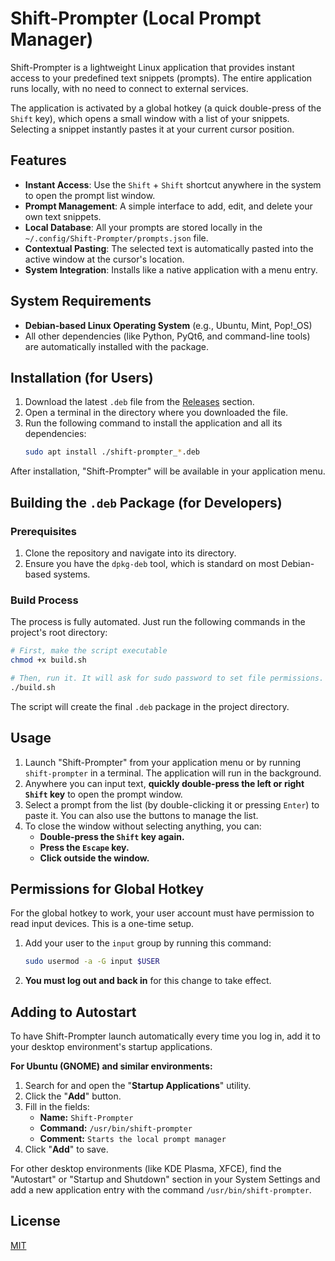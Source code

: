 # Shift-Prompter (Local Prompt Manager)

Shift-Prompter is a lightweight Linux application that provides instant access to your predefined text snippets (prompts). The entire application runs locally, with no need to connect to external services.

The application is activated by a global hotkey (a quick double-press of the `Shift` key), which opens a small window with a list of your snippets. Selecting a snippet instantly pastes it at your current cursor position.

## Features

- **Instant Access**: Use the `Shift` + `Shift` shortcut anywhere in the system to open the prompt list window.
- **Prompt Management**: A simple interface to add, edit, and delete your own text snippets.
- **Local Database**: All your prompts are stored locally in the `~/.config/Shift-Prompter/prompts.json` file.
- **Contextual Pasting**: The selected text is automatically pasted into the active window at the cursor's location.
- **System Integration**: Installs like a native application with a menu entry.

## System Requirements

- **Debian-based Linux Operating System** (e.g., Ubuntu, Mint, Pop!_OS)
- All other dependencies (like Python, PyQt6, and command-line tools) are automatically installed with the package.

## Installation (for Users)

1.  Download the latest `.deb` file from the [Releases](https://github.com/username/shift-prompter/releases) section.
2.  Open a terminal in the directory where you downloaded the file.
3.  Run the following command to install the application and all its dependencies:
    ```bash
    sudo apt install ./shift-prompter_*.deb
    ```

After installation, "Shift-Prompter" will be available in your application menu.

## Building the `.deb` Package (for Developers)

### Prerequisites
1.  Clone the repository and navigate into its directory.
2.  Ensure you have the `dpkg-deb` tool, which is standard on most Debian-based systems.

### Build Process
The process is fully automated. Just run the following commands in the project's root directory:

```bash
# First, make the script executable
chmod +x build.sh

# Then, run it. It will ask for sudo password to set file permissions.
./build.sh
```
The script will create the final `.deb` package in the project directory.

## Usage

1.  Launch "Shift-Prompter" from your application menu or by running `shift-prompter` in a terminal. The application will run in the background.
2.  Anywhere you can input text, **quickly double-press the left or right `Shift` key** to open the prompt window.
3.  Select a prompt from the list (by double-clicking it or pressing `Enter`) to paste it. You can also use the buttons to manage the list.
4.  To close the window without selecting anything, you can:
    - **Double-press the `Shift` key again.**
    - **Press the `Escape` key.**
    - **Click outside the window.**

## Permissions for Global Hotkey

For the global hotkey to work, your user account must have permission to read input devices. This is a one-time setup.

1.  Add your user to the `input` group by running this command:
    ```bash
    sudo usermod -a -G input $USER
    ```
2.  **You must log out and back in** for this change to take effect.

## Adding to Autostart

To have Shift-Prompter launch automatically every time you log in, add it to your desktop environment's startup applications.

**For Ubuntu (GNOME) and similar environments:**

1.  Search for and open the "**Startup Applications**" utility.
2.  Click the "**Add**" button.
3.  Fill in the fields:
    - **Name:** `Shift-Prompter`
    - **Command:** `/usr/bin/shift-prompter`
    - **Comment:** `Starts the local prompt manager`
4.  Click "**Add**" to save.

For other desktop environments (like KDE Plasma, XFCE), find the "Autostart" or "Startup and Shutdown" section in your System Settings and add a new application entry with the command `/usr/bin/shift-prompter`.

## License

[MIT](LICENSE)